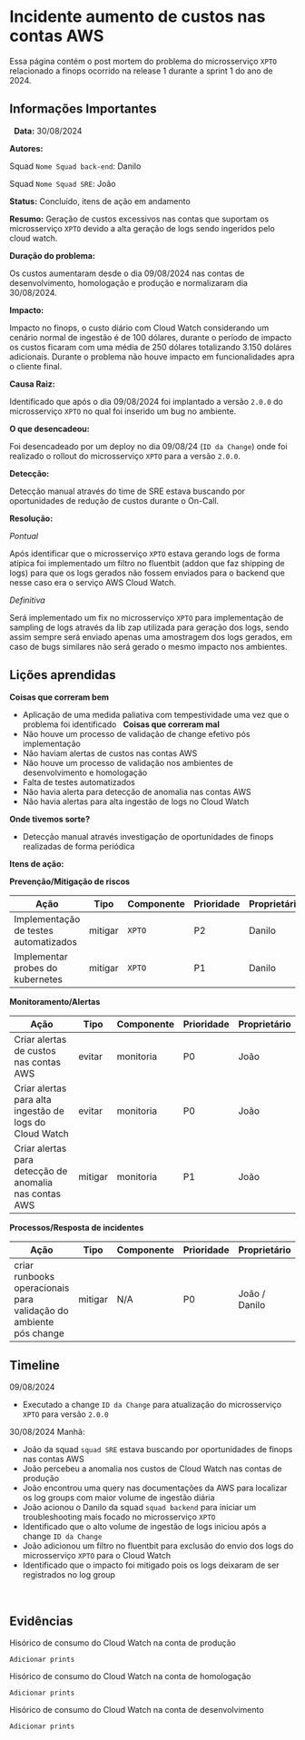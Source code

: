 # Incidente aumento de custos nas contas AWS

Essa página contém o post mortem do problema do microsserviço `XPTO` relacionado a finops ocorrido na release 1 durante a sprint 1 do ano de 2024.

## Informações Importantes
 
**Data:** 30/08/2024

**Autores:**

Squad `Nome Squad back-end`: Danilo

Squad `Nome Squad SRE`: João

**Status:** Concluído, itens de ação em andamento

**Resumo:**
Geração de custos excessivos nas contas que suportam os microsserviço `XPTO` devido a alta geração de logs sendo ingeridos pelo cloud watch.

**Duração do problema:**

Os custos aumentaram desde o dia 09/08/2024 nas contas de desenvolvimento, homologação e produção e normalizaram dia 30/08/2024.

**Impacto:**

Impacto no finops, o custo diário com Cloud Watch considerando um cenário normal de ingestão é de 100 dólares, durante o período de impacto os custos ficaram com uma média de 250 dólares totalizando 3.150 doláres adicionais. Durante o problema não houve impacto em funcionalidades apra o cliente final.

**Causa Raiz:**

Identificado que após o dia 09/08/2024 foi implantado a versão `2.0.0` do microsserviço `XPTO` no qual foi inserido um bug no ambiente.

**O que desencadeou:**

Foi desencadeado por um deploy no dia 09/08/24 (`ID da Change`) onde foi realizado o rollout do microsserviço `XPTO` para a versão `2.0.0`.

**Detecção:**

Detecção manual através do time de SRE estava buscando por oportunidades de redução de custos durante o On-Call.


**Resolução:** 

*Pontual*

Após identificar que o microsserviço `XPTO` estava gerando logs de forma atípica foi implementado um filtro no fluentbit (addon que faz shipping de logs) para que os logs gerados não fossem enviados para o backend que nesse caso era o serviço AWS Cloud Watch.

*Definitiva*

Será implementado um fix no microsserviço `XPTO` para implementação de sampling de logs através da lib zap utilizada para geração dos logs, sendo assim sempre será enviado apenas uma amostragem dos logs gerados, em caso de bugs similares não será gerado o mesmo impacto nos ambientes.

## Lições aprendidas

**Coisas que correram bem**

- Aplicação de uma medida paliativa com tempestividade uma vez que o problema foi identificado
 
**Coisas que correram mal**
- Não houve um processo de validação de change efetivo pós implementação
- Não haviam alertas de custos nas contas AWS
- Não houve um processo de validação nos ambientes de desenvolvimento e homologação
- Falta de testes automatizados
- Não havia alerta para detecção de anomalia nas contas AWS
- Não havia alertas para alta ingestão de logs no Cloud Watch
 

**Onde tivemos sorte?**

- Detecção manual através investigação de oportunidades de finops realizadas de forma periódica

**Itens de ação:**

**Prevenção/Mitigação de riscos**

| **Ação** | **Tipo** | **Componente** | **Prioridade** |**Proprietário**  |
| -------- | -------- | -------------- | -------------- |-------------- |
| Implementação de testes automatizados | mitigar | `XPTO` | P2 | Danilo |
| Implementar probes do kubernetes | mitigar | `XPTO` | P1 | Danilo |

**Monitoramento/Alertas**

| **Ação** | **Tipo** | **Componente** | **Prioridade** |**Proprietário** |
| -------- | -------- | -------------- | -------------- |-------------- |
| Criar alertas de custos nas contas AWS | evitar | monitoria | P0 | João |
| Criar alertas para alta ingestão de logs do Cloud Watch | evitar | monitoria | P0 | João |
| Criar alertas para detecção de anomalia nas contas AWS | mitigar | monitoria | P1 | João | 

**Processos/Resposta de incidentes**

| **Ação** | **Tipo** | **Componente** | **Prioridade** |**Proprietário** |
| -------- | -------- | -------------- | -------------- |-------------- |
| criar runbooks operacionais para validação do ambiente pós change | mitigar | N/A | P0 | João / Danilo |

## Timeline
09/08/2024
- Executado a change `ID da Change` para atualização do microsserviço `XPTO` para versão `2.0.0`

30/08/2024
Manhã:

- João da squad `squad SRE` estava buscando por oportunidades de finops nas contas AWS 
- João percebeu a anomalia nos custos de Cloud Watch nas contas de produção
- João encontrou uma query nas documentações da AWS para localizar os log groups com maior volume de ingestão diária
- João acionou o Danilo da squad `squad backend` para iniciar um troubleshooting mais focado no microsserviço `XPTO`
- Identificado que o alto volume de ingestão de logs iniciou após a change `ID da Change`
- João adicionou um filtro no fluentbit para exclusão do envio dos logs do microsserviço `XPTO` para o Cloud Watch
- Identificado que o impacto foi mitigado pois os logs deixaram de ser registrados no log group

 

## Evidências

Hisórico de consumo do Cloud Watch na conta de produção

`Adicionar prints`

Hisórico de consumo do Cloud Watch na conta de homologação

`Adicionar prints`

Hisórico de consumo do Cloud Watch na conta de desenvolvimento

`Adicionar prints`